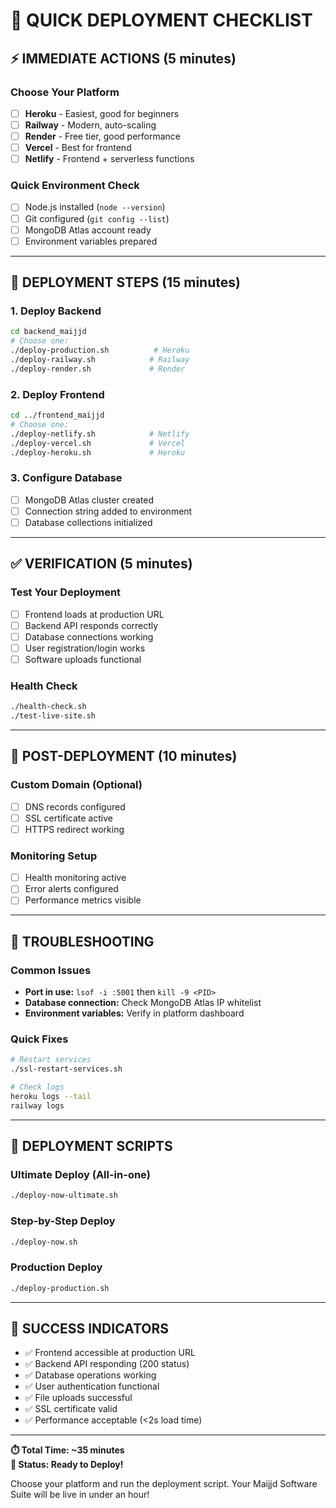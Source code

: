 # 🚀 QUICK DEPLOYMENT CHECKLIST

## ⚡ IMMEDIATE ACTIONS (5 minutes)

### **Choose Your Platform**
- [ ] **Heroku** - Easiest, good for beginners
- [ ] **Railway** - Modern, auto-scaling
- [ ] **Render** - Free tier, good performance
- [ ] **Vercel** - Best for frontend
- [ ] **Netlify** - Frontend + serverless functions

### **Quick Environment Check**
- [ ] Node.js installed (`node --version`)
- [ ] Git configured (`git config --list`)
- [ ] MongoDB Atlas account ready
- [ ] Environment variables prepared

---

## 🎯 DEPLOYMENT STEPS (15 minutes)

### **1. Deploy Backend**
```bash
cd backend_maijjd
# Choose one:
./deploy-production.sh          # Heroku
./deploy-railway.sh            # Railway
./deploy-render.sh             # Render
```

### **2. Deploy Frontend**
```bash
cd ../frontend_maijjd
# Choose one:
./deploy-netlify.sh            # Netlify
./deploy-vercel.sh             # Vercel
./deploy-heroku.sh             # Heroku
```

### **3. Configure Database**
- [ ] MongoDB Atlas cluster created
- [ ] Connection string added to environment
- [ ] Database collections initialized

---

## ✅ VERIFICATION (5 minutes)

### **Test Your Deployment**
- [ ] Frontend loads at production URL
- [ ] Backend API responds correctly
- [ ] Database connections working
- [ ] User registration/login works
- [ ] Software uploads functional

### **Health Check**
```bash
./health-check.sh
./test-live-site.sh
```

---

## 🔧 POST-DEPLOYMENT (10 minutes)

### **Custom Domain (Optional)**
- [ ] DNS records configured
- [ ] SSL certificate active
- [ ] HTTPS redirect working

### **Monitoring Setup**
- [ ] Health monitoring active
- [ ] Error alerts configured
- [ ] Performance metrics visible

---

## 🚨 TROUBLESHOOTING

### **Common Issues**
- **Port in use:** `lsof -i :5001` then `kill -9 <PID>`
- **Database connection:** Check MongoDB Atlas IP whitelist
- **Environment variables:** Verify in platform dashboard

### **Quick Fixes**
```bash
# Restart services
./ssl-restart-services.sh

# Check logs
heroku logs --tail
railway logs
```

---

## 📱 DEPLOYMENT SCRIPTS

### **Ultimate Deploy (All-in-one)**
```bash
./deploy-now-ultimate.sh
```

### **Step-by-Step Deploy**
```bash
./deploy-now.sh
```

### **Production Deploy**
```bash
./deploy-production.sh
```

---

## 🎉 SUCCESS INDICATORS

- ✅ Frontend accessible at production URL
- ✅ Backend API responding (200 status)
- ✅ Database operations working
- ✅ User authentication functional
- ✅ File uploads successful
- ✅ SSL certificate valid
- ✅ Performance acceptable (<2s load time)

---

**⏱️ Total Time: ~35 minutes**  
**🎯 Status: Ready to Deploy!**

Choose your platform and run the deployment script. Your Maijjd Software Suite will be live in under an hour!
